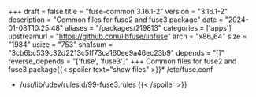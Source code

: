 +++
draft = false
title = "fuse-common 3.16.1-2"
version = "3.16.1-2"
description = "Common files for fuse2 and fuse3 package"
date = "2024-01-08T10:25:48"
aliases = "/packages/219813"
categories = ['apps']
upstreamurl = "https://github.com/libfuse/libfuse"
arch = "x86_64"
size = "1984"
usize = "753"
sha1sum = "3cb6bc539c32d2213c5ff73ca160ee9a46ec23b9"
depends = "[]"
reverse_depends = "['fuse', 'fuse3']"
+++
Common files for fuse2 and fuse3 package{{< spoiler text="show files" >}}* /etc/fuse.conf
* /usr/lib/udev/rules.d/99-fuse3.rules
{{< /spoiler >}}